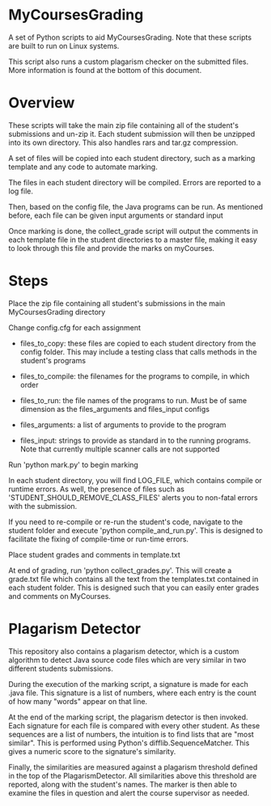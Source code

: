MyCoursesGrading
================
A set of Python scripts to aid MyCoursesGrading. Note that these scripts are built to run on Linux systems.

This script also runs a custom plagarism checker on the submitted files. More information is found at the bottom of this document. 

Overview
================
These scripts will take the main zip file containing all of the student's submissions and un-zip it.
Each student submission will then be unzipped into its own directory. This also handles rars and tar.gz compression.

A set of files will be copied into each student directory, such as a marking template and any code to automate marking.

The files in each student directory will be compiled. Errors are reported to a log file.

Then, based on the config file, the Java programs can be run. As mentioned before, each file can be given input arguments or standard input

Once marking is done, the collect_grade script will output the comments in each template file in the student directories to a master file, making it easy to look through this file and provide the marks on myCourses.

Steps
================
Place the zip file containing all student's submissions in the main MyCoursesGrading directory

Change config.cfg for each assignment
  - files_to_copy: these files are copied to each student directory from the config folder. This may include a testing class that calls methods in the student's programs
  - files_to_compile: the filenames for the programs to compile, in which order
  
  - files_to_run: the file names of the programs to run. Must be of same dimension as the files_arguments and files_input configs
  - files_arguments: a list of arguments to provide to the program
  - files_input: strings to provide as standard in to the running programs. Note that currently multiple scanner calls are not supported
  
Run 'python mark.py' to begin marking

In each student directory, you will find LOG_FILE, which contains compile or runtime errors. As well, the presence of files such as 'STUDENT_SHOULD_REMOVE_CLASS_FILES' alerts you to non-fatal errors with the submission.

If you need to re-compile or re-run the student's code, navigate to the student folder and execute 'python compile_and_run.py'. This is designed to facilitate the fixing of compile-time or run-time errors.

Place student grades and comments in template.txt

At end of grading, run 'python collect_grades.py'. This will create a grade.txt file which contains all the text from the templates.txt contained in each student folder. This is designed such that you can easily enter grades and comments on MyCourses.

Plagarism Detector
================

This repository also contains a plagarism detector, which is a custom algorithm to detect Java source code files which are very similar in two different students submissions.

During the execution of the marking script, a signature is made for each .java file. This signature is a list of numbers, where each entry is the count of how many "words" appear on that line.

At the end of the marking script, the plagarism detector is then invoked. Each signature for each file is compared with every other student. As these sequences are a list of numbers, the intuition is to find lists that are "most similar". This is performed using Python's difflib.SequenceMatcher. This gives a numeric score to the signature's similarity.

Finally, the similarities are measured against a plagarism threshold defined in the top of the PlagarismDetector. All similarities above this threshold are reported, along with the student's names. The marker is then able to examine the files in question and alert the course supervisor as needed.



